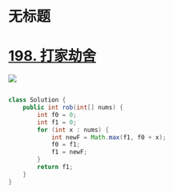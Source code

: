 # 无标题

# [**198. 打家劫舍**](https://leetcode.cn/problems/house-robber/)

![](https://kevin-java.oss-cn-hongkong.aliyuncs.com/2025/%E5%B1%8F%E5%B9%95%E6%88%AA%E5%9B%BE%202025-04-26%20213116.png)

```java

class Solution {
    public int rob(int[] nums) {
        int f0 = 0;
        int f1 = 0;
        for (int x : nums) {
            int newF = Math.max(f1, f0 + x);
            f0 = f1;
            f1 = newF;
        }
        return f1;
    }
}
```